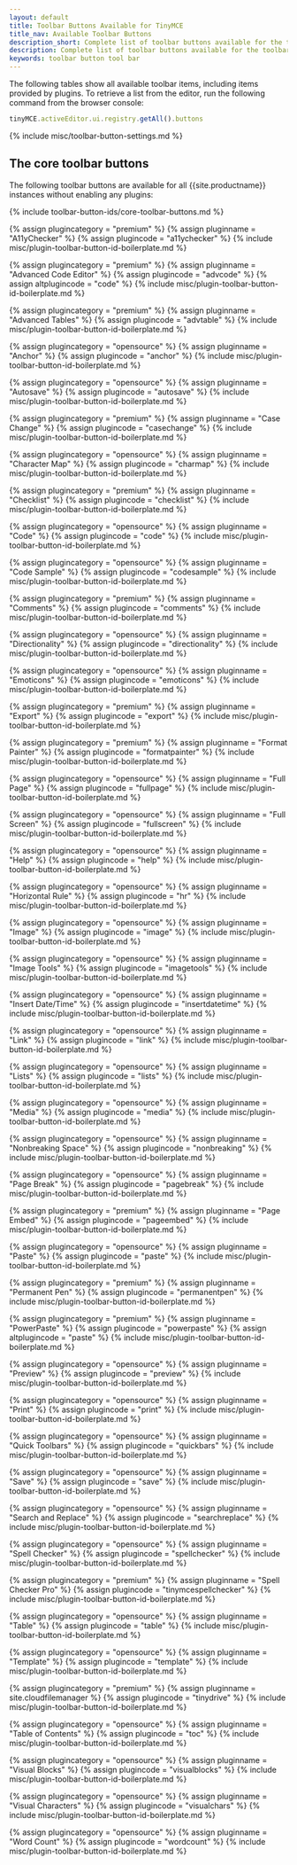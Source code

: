 ```yaml
---
layout: default
title: Toolbar Buttons Available for TinyMCE
title_nav: Available Toolbar Buttons
description_short: Complete list of toolbar buttons available for the toolbar and quick toolbars.
description: Complete list of toolbar buttons available for the toolbar and quick toolbars.
keywords: toolbar button tool bar
---
```


The following tables show all available toolbar items, including items provided by plugins. To retrieve a list from the editor, run the following command from the browser console:

```js
tinyMCE.activeEditor.ui.registry.getAll().buttons
```

{% include misc/toolbar-button-settings.md %}

## The core toolbar buttons

The following toolbar buttons are available for all {{site.productname}} instances without enabling any plugins:

{% include toolbar-button-ids/core-toolbar-buttons.md %}

{% assign plugincategory = "premium" %}
{% assign pluginname = "A11yChecker" %}
{% assign plugincode = "a11ychecker" %}
{% include misc/plugin-toolbar-button-id-boilerplate.md %}

{% assign plugincategory = "premium" %}
{% assign pluginname = "Advanced Code Editor" %}
{% assign plugincode = "advcode" %}
{% assign altplugincode = "code" %}
{% include misc/plugin-toolbar-button-id-boilerplate.md %}

{% assign plugincategory = "premium" %}
{% assign pluginname = "Advanced Tables" %}
{% assign plugincode = "advtable" %}
{% include misc/plugin-toolbar-button-id-boilerplate.md %}

{% assign plugincategory = "opensource" %}
{% assign pluginname = "Anchor" %}
{% assign plugincode = "anchor" %}
{% include misc/plugin-toolbar-button-id-boilerplate.md %}

{% assign plugincategory = "opensource" %}
{% assign pluginname = "Autosave" %}
{% assign plugincode = "autosave" %}
{% include misc/plugin-toolbar-button-id-boilerplate.md %}

{% assign plugincategory = "premium" %}
{% assign pluginname = "Case Change" %}
{% assign plugincode = "casechange" %}
{% include misc/plugin-toolbar-button-id-boilerplate.md %}

{% assign plugincategory = "opensource" %}
{% assign pluginname = "Character Map" %}
{% assign plugincode = "charmap" %}
{% include misc/plugin-toolbar-button-id-boilerplate.md %}

{% assign plugincategory = "premium" %}
{% assign pluginname = "Checklist" %}
{% assign plugincode = "checklist" %}
{% include misc/plugin-toolbar-button-id-boilerplate.md %}

{% assign plugincategory = "opensource" %}
{% assign pluginname = "Code" %}
{% assign plugincode = "code" %}
{% include misc/plugin-toolbar-button-id-boilerplate.md %}

{% assign plugincategory = "opensource" %}
{% assign pluginname = "Code Sample" %}
{% assign plugincode = "codesample" %}
{% include misc/plugin-toolbar-button-id-boilerplate.md %}

{% assign plugincategory = "premium" %}
{% assign pluginname = "Comments" %}
{% assign plugincode = "comments" %}
{% include misc/plugin-toolbar-button-id-boilerplate.md %}

{% assign plugincategory = "opensource" %}
{% assign pluginname = "Directionality" %}
{% assign plugincode = "directionality" %}
{% include misc/plugin-toolbar-button-id-boilerplate.md %}

{% assign plugincategory = "opensource" %}
{% assign pluginname = "Emoticons" %}
{% assign plugincode = "emoticons" %}
{% include misc/plugin-toolbar-button-id-boilerplate.md %}

{% assign plugincategory = "premium" %}
{% assign pluginname = "Export" %}
{% assign plugincode = "export" %}
{% include misc/plugin-toolbar-button-id-boilerplate.md %}

{% assign plugincategory = "premium" %}
{% assign pluginname = "Format Painter" %}
{% assign plugincode = "formatpainter" %}
{% include misc/plugin-toolbar-button-id-boilerplate.md %}

{% assign plugincategory = "opensource" %}
{% assign pluginname = "Full Page" %}
{% assign plugincode = "fullpage" %}
{% include misc/plugin-toolbar-button-id-boilerplate.md %}

{% assign plugincategory = "opensource" %}
{% assign pluginname = "Full Screen" %}
{% assign plugincode = "fullscreen" %}
{% include misc/plugin-toolbar-button-id-boilerplate.md %}

{% assign plugincategory = "opensource" %}
{% assign pluginname = "Help" %}
{% assign plugincode = "help" %}
{% include misc/plugin-toolbar-button-id-boilerplate.md %}

{% assign plugincategory = "opensource" %}
{% assign pluginname = "Horizontal Rule" %}
{% assign plugincode = "hr" %}
{% include misc/plugin-toolbar-button-id-boilerplate.md %}

{% assign plugincategory = "opensource" %}
{% assign pluginname = "Image" %}
{% assign plugincode = "image" %}
{% include misc/plugin-toolbar-button-id-boilerplate.md %}

{% assign plugincategory = "opensource" %}
{% assign pluginname = "Image Tools" %}
{% assign plugincode = "imagetools" %}
{% include misc/plugin-toolbar-button-id-boilerplate.md %}

{% assign plugincategory = "opensource" %}
{% assign pluginname = "Insert Date/Time" %}
{% assign plugincode = "insertdatetime" %}
{% include misc/plugin-toolbar-button-id-boilerplate.md %}

{% assign plugincategory = "opensource" %}
{% assign pluginname = "Link" %}
{% assign plugincode = "link" %}
{% include misc/plugin-toolbar-button-id-boilerplate.md %}

{% assign plugincategory = "opensource" %}
{% assign pluginname = "Lists" %}
{% assign plugincode = "lists" %}
{% include misc/plugin-toolbar-button-id-boilerplate.md %}

{% assign plugincategory = "opensource" %}
{% assign pluginname = "Media" %}
{% assign plugincode = "media" %}
{% include misc/plugin-toolbar-button-id-boilerplate.md %}

{% assign plugincategory = "opensource" %}
{% assign pluginname = "Nonbreaking Space" %}
{% assign plugincode = "nonbreaking" %}
{% include misc/plugin-toolbar-button-id-boilerplate.md %}

{% assign plugincategory = "opensource" %}
{% assign pluginname = "Page Break" %}
{% assign plugincode = "pagebreak" %}
{% include misc/plugin-toolbar-button-id-boilerplate.md %}

{% assign plugincategory = "premium" %}
{% assign pluginname = "Page Embed" %}
{% assign plugincode = "pageembed" %}
{% include misc/plugin-toolbar-button-id-boilerplate.md %}

{% assign plugincategory = "opensource" %}
{% assign pluginname = "Paste" %}
{% assign plugincode = "paste" %}
{% include misc/plugin-toolbar-button-id-boilerplate.md %}

{% assign plugincategory = "premium" %}
{% assign pluginname = "Permanent Pen" %}
{% assign plugincode = "permanentpen" %}
{% include misc/plugin-toolbar-button-id-boilerplate.md %}

{% assign plugincategory = "premium" %}
{% assign pluginname = "PowerPaste" %}
{% assign plugincode = "powerpaste" %}
{% assign altplugincode = "paste" %}
{% include misc/plugin-toolbar-button-id-boilerplate.md %}

{% assign plugincategory = "opensource" %}
{% assign pluginname = "Preview" %}
{% assign plugincode = "preview" %}
{% include misc/plugin-toolbar-button-id-boilerplate.md %}

{% assign plugincategory = "opensource" %}
{% assign pluginname = "Print" %}
{% assign plugincode = "print" %}
{% include misc/plugin-toolbar-button-id-boilerplate.md %}

{% assign plugincategory = "opensource" %}
{% assign pluginname = "Quick Toolbars" %}
{% assign plugincode = "quickbars" %}
{% include misc/plugin-toolbar-button-id-boilerplate.md %}

{% assign plugincategory = "opensource" %}
{% assign pluginname = "Save" %}
{% assign plugincode = "save" %}
{% include misc/plugin-toolbar-button-id-boilerplate.md %}

{% assign plugincategory = "opensource" %}
{% assign pluginname = "Search and Replace" %}
{% assign plugincode = "searchreplace" %}
{% include misc/plugin-toolbar-button-id-boilerplate.md %}

{% assign plugincategory = "opensource" %}
{% assign pluginname = "Spell Checker" %}
{% assign plugincode = "spellchecker" %}
{% include misc/plugin-toolbar-button-id-boilerplate.md %}

{% assign plugincategory = "premium" %}
{% assign pluginname = "Spell Checker Pro" %}
{% assign plugincode = "tinymcespellchecker" %}
{% include misc/plugin-toolbar-button-id-boilerplate.md %}

{% assign plugincategory = "opensource" %}
{% assign pluginname = "Table" %}
{% assign plugincode = "table" %}
{% include misc/plugin-toolbar-button-id-boilerplate.md %}

{% assign plugincategory = "opensource" %}
{% assign pluginname = "Template" %}
{% assign plugincode = "template" %}
{% include misc/plugin-toolbar-button-id-boilerplate.md %}

{% assign plugincategory = "premium" %}
{% assign pluginname = site.cloudfilemanager %}
{% assign plugincode = "tinydrive" %}
{% include misc/plugin-toolbar-button-id-boilerplate.md %}

{% assign plugincategory = "opensource" %}
{% assign pluginname = "Table of Contents" %}
{% assign plugincode = "toc" %}
{% include misc/plugin-toolbar-button-id-boilerplate.md %}

{% assign plugincategory = "opensource" %}
{% assign pluginname = "Visual Blocks" %}
{% assign plugincode = "visualblocks" %}
{% include misc/plugin-toolbar-button-id-boilerplate.md %}

{% assign plugincategory = "opensource" %}
{% assign pluginname = "Visual Characters" %}
{% assign plugincode = "visualchars" %}
{% include misc/plugin-toolbar-button-id-boilerplate.md %}

{% assign plugincategory = "opensource" %}
{% assign pluginname = "Word Count" %}
{% assign plugincode = "wordcount" %}
{% include misc/plugin-toolbar-button-id-boilerplate.md %}
